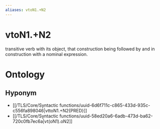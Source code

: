 ```yaml
---
aliases: vtoN1.+N2
---
```

# vtoN1.+N2

transitive verb with its object, that construction being followed by and in construction with a nominal expression.
> 
# Ontology

## Hyponym
- [[/TLS/Core/Syntactic functions/uuid-6d6f711c-c865-433d-935c-c556fa898046|vttoN1.+N2{PRED}]]
- [[/TLS/Core/Syntactic functions/uuid-58ed20a6-6adb-473d-ba62-720c0fb7ec6a|vt(oN1).oN2]]